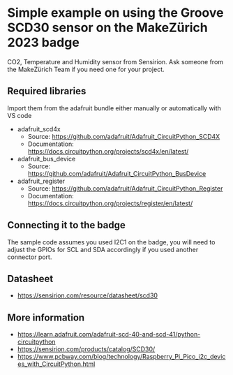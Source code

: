 # Simple example on using the Groove SCD30 sensor on the MakeZürich 2023 badge
CO2, Temperature and Humidity sensor from Sensirion.
Ask someone from the MakeZürich Team if you need one for your project.

## Required libraries
Import them from the adafruit bundle either manually or automatically with VS code
- adafruit_scd4x
    - Source: https://github.com/adafruit/Adafruit_CircuitPython_SCD4X
    - Documentation: https://docs.circuitpython.org/projects/scd4x/en/latest/
- adafruit_bus_device
    - Source: https://github.com/adafruit/Adafruit_CircuitPython_BusDevice
- adafruit_register
    - Source: https://github.com/adafruit/Adafruit_CircuitPython_Register
    - Documentation: https://docs.circuitpython.org/projects/register/en/latest/

## Connecting it to the badge
The sample code assumes you used I2C1 on the badge, you will need to adjust the GPIOs for SCL and SDA accordingly if you used another connector port.

## Datasheet
- https://sensirion.com/resource/datasheet/scd30

## More information
- https://learn.adafruit.com/adafruit-scd-40-and-scd-41/python-circuitpython
- https://sensirion.com/products/catalog/SCD30/
- https://www.pcbway.com/blog/technology/Raspberry_Pi_Pico_i2c_devices_with_CircuitPython.html
